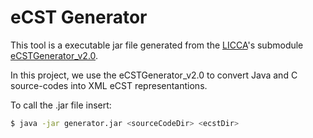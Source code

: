 # eCST Generator

This tool is a executable jar file generated from the [LICCA](https://github.com/tvislavski/licca)'s submodule [eCSTGenerator_v2.0](https://github.com/tvislavski/licca/tree/master/ssqsa_2.0/eCSTGenerator_v2.0).

In this project, we use the eCSTGenerator_v2.0 to convert Java and C source-codes into XML eCST representantions.

To call the .jar file insert: 

```sh
$ java -jar generator.jar <sourceCodeDir> <ecstDir>
```